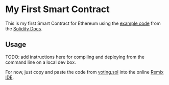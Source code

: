 # My First Smart Contract

This is my first Smart Contract for Ethereum using the [example code][example code] from the [Solidity Docs][solidity docs].

[example code]: https://docs.soliditylang.org/en/latest/solidity-by-example.html "Solidity by Example"
[solidity docs]: https://docs.soliditylang.org/en/latest/index.html "Solidity Documentation"

## Usage

TODO: add instructions here for compiling and deploying from the command line on a local dev box.

For now, just copy and paste the code from [voting.sol](./voting.sol) into the online [Remix IDE](https://remix.ethereum.org/).
